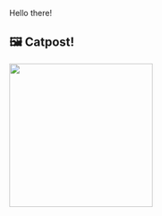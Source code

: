 Hello there!



## 🖼️ Catpost!

<sub>
    <img src="https://cdn2.thecatapi.com/images/VnCVpMNntO.false" height="256">
</sub>

